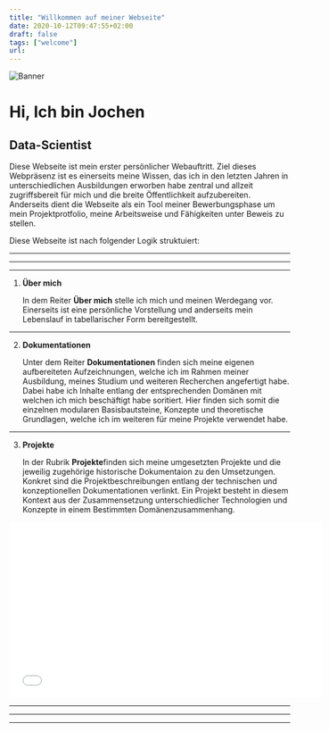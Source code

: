 ```yaml
---
title: "Willkommen auf meiner Webseite"
date: 2020-10-12T09:47:55+02:00
draft: false
tags: ["welcome"]
url: 
---
```



![Banner](/hugo_project/content/imgs/banner.jpg)



# Hi, Ich bin Jochen
## Data-Scientist

Diese Webseite ist mein erster persönlicher Webauftritt. Ziel dieses Webpräsenz ist es einerseits meine Wissen, das ich in den letzten Jahren in unterschiedlichen Ausbildungen erworben habe zentral und allzeit zugriffsbereit für  mich und die breite Öffentlichkeit aufzubereiten.
Anderseits dient die Webseite als ein Tool meiner Bewerbungsphase um mein Projektprotfolio, meine Arbeitsweise und Fähigkeiten unter Beweis zu stellen.

Diese Webseite ist nach folgender Logik struktuiert:

----
----
----

1. **Über mich** 
   
   In dem Reiter **Über mich** stelle ich mich und meinen Werdegang vor. Einerseits ist eine persönliche Vorstellung und anderseits mein Lebenslauf in tabellarischer Form bereitgestellt.

----
   
2. **Dokumentationen**

   Unter dem Reiter **Dokumentationen** finden sich meine eigenen aufbereiteten Aufzeichnungen, welche ich im Rahmen meiner Ausbildung, meines Studium und weiteren Recherchen angefertigt habe. Dabei habe ich Inhalte entlang der entsprechenden Domänen mit welchen ich mich beschäftigt habe soritiert. Hier finden sich somit die einzelnen modularen Basisbautsteine, Konzepte und theoretische Grundlagen, welche ich im weiteren für meine Projekte verwendet habe.

----

3. **Projekte**

   In der Rubrik  **Projekte**finden sich meine umgesetzten Projekte und die jeweilig zugehörige historische Dokumentaion zu den Umsetzungen. Konkret sind die Projektbeschreibungen entlang der technischen und konzeptionellen Dokumentationen verlinkt. Ein Projekt besteht in diesem Kontext aus der Zusammensetzung unterschiedlicher Technologien und Konzepte in einem Bestimmten Domänenzusammenhang. 

<iframe width="560" height="315" src="temp-plot.html" frameborder="0" ></iframe>



----
----
----